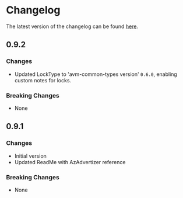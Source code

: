 # Changelog

The latest version of the changelog can be found [here](https://github.com/Azure/bicep-registry-modules/blob/main/avm/res/container-registry/registry/CHANGELOG.md).

## 0.9.2

### Changes

- Updated LockType to 'avm-common-types version' `0.6.0`, enabling custom notes for locks.

### Breaking Changes

- None

## 0.9.1

### Changes

- Initial version
- Updated ReadMe with AzAdvertizer reference

### Breaking Changes

- None
